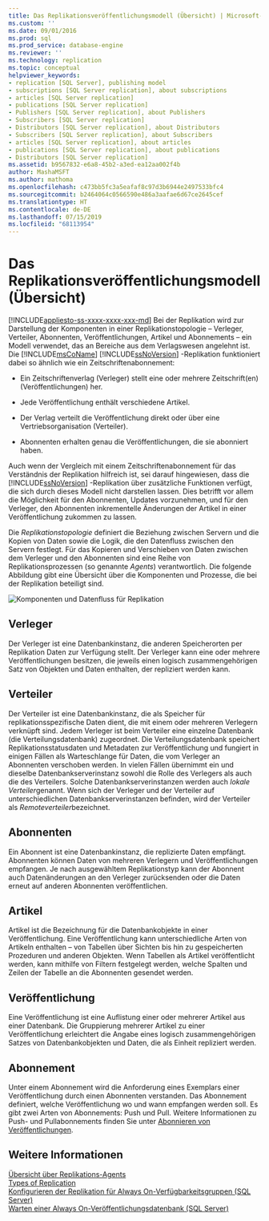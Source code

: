 ```yaml
---
title: Das Replikationsveröffentlichungsmodell (Übersicht) | Microsoft-Dokumentation
ms.custom: ''
ms.date: 09/01/2016
ms.prod: sql
ms.prod_service: database-engine
ms.reviewer: ''
ms.technology: replication
ms.topic: conceptual
helpviewer_keywords:
- replication [SQL Server], publishing model
- subscriptions [SQL Server replication], about subscriptions
- articles [SQL Server replication]
- publications [SQL Server replication]
- Publishers [SQL Server replication], about Publishers
- Subscribers [SQL Server replication]
- Distributors [SQL Server replication], about Distributors
- Subscribers [SQL Server replication], about Subscribers
- articles [SQL Server replication], about articles
- publications [SQL Server replication], about publications
- Distributors [SQL Server replication]
ms.assetid: b9567832-e6a8-45b2-a3ed-ea12aa002f4b
author: MashaMSFT
ms.author: mathoma
ms.openlocfilehash: c473bb5fc3a5eafaf8c97d3b6944e2497533bfc4
ms.sourcegitcommit: b2464064c0566590e486a3aafae6d67ce2645cef
ms.translationtype: HT
ms.contentlocale: de-DE
ms.lasthandoff: 07/15/2019
ms.locfileid: "68113954"
---
```

# <a name="replication-publishing-model-overview"></a>Das Replikationsveröffentlichungsmodell (Übersicht)
[!INCLUDE[appliesto-ss-xxxx-xxxx-xxx-md](../../../includes/appliesto-ss-xxxx-xxxx-xxx-md.md)]
  Bei der Replikation wird zur Darstellung der Komponenten in einer Replikationstopologie – Verleger, Verteiler, Abonnenten, Veröffentlichungen, Artikel und Abonnements – ein Modell verwendet, das an Bereiche aus dem Verlagswesen angelehnt ist. Die [!INCLUDE[msCoName](../../../includes/msconame-md.md)] [!INCLUDE[ssNoVersion](../../../includes/ssnoversion-md.md)] -Replikation funktioniert dabei so ähnlich wie ein Zeitschriftenabonnement:  
  
-   Ein Zeitschriftenverlag (Verleger) stellt eine oder mehrere Zeitschrift(en) (Veröffentlichungen) her.  
  
-   Jede Veröffentlichung enthält verschiedene Artikel.  
  
-   Der Verlag verteilt die Veröffentlichung direkt oder über eine Vertriebsorganisation (Verteiler).  
  
-   Abonnenten erhalten genau die Veröffentlichungen, die sie abonniert haben.  
  
 Auch wenn der Vergleich mit einem Zeitschriftenabonnement für das Verständnis der Replikation hilfreich ist, sei darauf hingewiesen, dass die [!INCLUDE[ssNoVersion](../../../includes/ssnoversion-md.md)] -Replikation über zusätzliche Funktionen verfügt, die sich durch dieses Modell nicht darstellen lassen. Dies betrifft vor allem die Möglichkeit für den Abonnenten, Updates vorzunehmen, und für den Verleger, den Abonnenten inkrementelle Änderungen der Artikel in einer Veröffentlichung zukommen zu lassen.  
  
 Die *Replikationstopologie* definiert die Beziehung zwischen Servern und die Kopien von Daten sowie die Logik, die den Datenfluss zwischen den Servern festlegt. Für das Kopieren und Verschieben von Daten zwischen dem Verleger und den Abonnenten sind eine Reihe von Replikationsprozessen (so genannte *Agents*) verantwortlich. Die folgende Abbildung gibt eine Übersicht über die Komponenten und Prozesse, die bei der Replikation beteiligt sind.  
  
 ![Komponenten und Datenfluss für Replikation](../../../relational-databases/replication/publish/media/replintro1.gif "Komponenten und Datenfluss für Replikation")  
  
## <a name="publisher"></a>Verleger  
 Der Verleger ist eine Datenbankinstanz, die anderen Speicherorten per Replikation Daten zur Verfügung stellt. Der Verleger kann eine oder mehrere Veröffentlichungen besitzen, die jeweils einen logisch zusammengehörigen Satz von Objekten und Daten enthalten, der repliziert werden kann.  
  
## <a name="distributor"></a>Verteiler  
 Der Verteiler ist eine Datenbankinstanz, die als Speicher für replikationsspezifische Daten dient, die mit einem oder mehreren Verlegern verknüpft sind. Jedem Verleger ist beim Verteiler eine einzelne Datenbank (die Verteilungsdatenbank) zugeordnet. Die Verteilungsdatenbank speichert Replikationsstatusdaten und Metadaten zur Veröffentlichung und fungiert in einigen Fällen als Warteschlange für Daten, die vom Verleger an Abonnenten verschoben werden. In vielen Fällen übernimmt ein und dieselbe Datenbankserverinstanz sowohl die Rolle des Verlegers als auch die des Verteilers. Solche Datenbankserverinstanzen werden auch *lokale Verteiler*genannt. Wenn sich der Verleger und der Verteiler auf unterschiedlichen Datenbankserverinstanzen befinden, wird der Verteiler als *Remoteverteiler*bezeichnet.  
  
## <a name="subscribers"></a>Abonnenten  
 Ein Abonnent ist eine Datenbankinstanz, die replizierte Daten empfängt. Abonnenten können Daten von mehreren Verlegern und Veröffentlichungen empfangen. Je nach ausgewähltem Replikationstyp kann der Abonnent auch Datenänderungen an den Verleger zurücksenden oder die Daten erneut auf anderen Abonnenten veröffentlichen.  
  
## <a name="article"></a>Artikel  
 Artikel ist die Bezeichnung für die Datenbankobjekte in einer Veröffentlichung. Eine Veröffentlichung kann unterschiedliche Arten von Artikeln enthalten – von Tabellen über Sichten bis hin zu gespeicherten Prozeduren und anderen Objekten. Wenn Tabellen als Artikel veröffentlicht werden, kann mithilfe von Filtern festgelegt werden, welche Spalten und Zeilen der Tabelle an die Abonnenten gesendet werden.  
  
## <a name="publication"></a>Veröffentlichung  
 Eine Veröffentlichung ist eine Auflistung einer oder mehrerer Artikel aus einer Datenbank. Die Gruppierung mehrerer Artikel zu einer Veröffentlichung erleichtert die Angabe eines logisch zusammengehörigen Satzes von Datenbankobjekten und Daten, die als Einheit repliziert werden.  
  
## <a name="subscription"></a>Abonnement  
 Unter einem Abonnement wird die Anforderung eines Exemplars einer Veröffentlichung durch einen Abonnenten verstanden. Das Abonnement definiert, welche Veröffentlichung wo und wann empfangen werden soll. Es gibt zwei Arten von Abonnements: Push und Pull. Weitere Informationen zu Push- und Pullabonnements finden Sie unter [Abonnieren von Veröffentlichungen](../../../relational-databases/replication/subscribe-to-publications.md).  
  
## <a name="see-also"></a>Weitere Informationen  
 [Übersicht über Replikations-Agents](../../../relational-databases/replication/agents/replication-agents-overview.md)   
 [Types of Replication](../../../relational-databases/replication/types-of-replication.md)   
 [Konfigurieren der Replikation für Always On-Verfügbarkeitsgruppen (SQL Server)](../../../database-engine/availability-groups/windows/configure-replication-for-always-on-availability-groups-sql-server.md)   
 [Warten einer Always On-Veröffentlichungsdatenbank (SQL Server)](../../../database-engine/availability-groups/windows/maintaining-an-always-on-publication-database-sql-server.md)  
  
  
